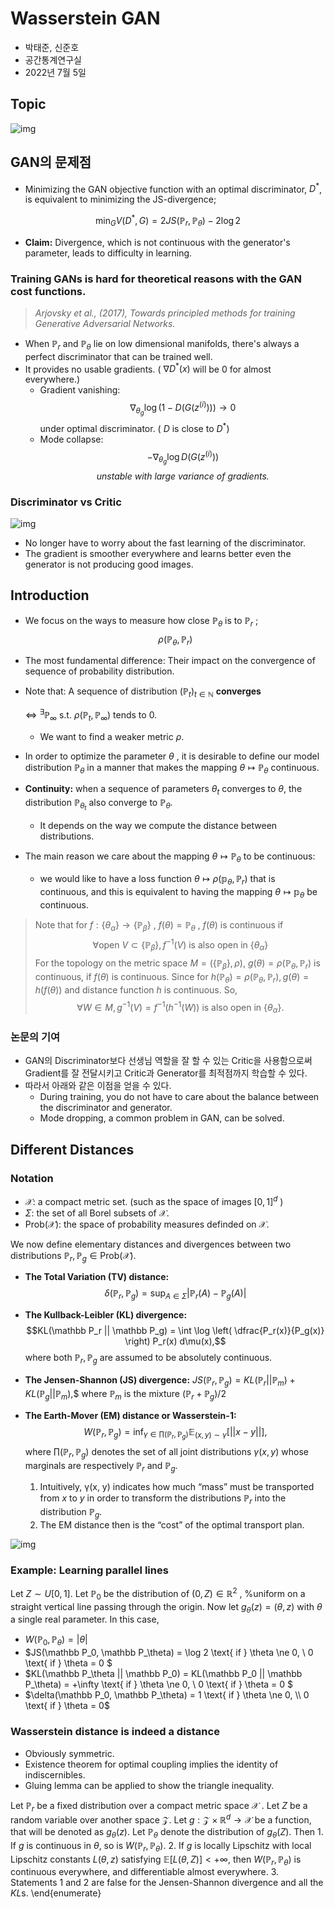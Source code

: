 # Wasserstein GAN




- 박태준, 신준호
- 공간통계연구실
- 2022년 7월 5일



## Topic
![img](./img/topic.png)



## GAN의 문제점

- Minimizing the GAN objective function with an optimal discriminator, $D^*$, is equivalent to minimizing the JS-divergence;

$$\min_G V(D^*, G) = 2JS(\mathbb P_r, \mathbb P_\theta) - 2\log2$$

- **Claim:** Divergence, which is not continuous with the generator's parameter, leads to difficulty in learning.


### Training GANs is hard for theoretical reasons with the GAN cost functions.
> *Arjovsky et al., (2017), Towards principled methods for training Generative Adversarial Networks.*

- When $\mathbb P_r$ and $\mathbb P_\theta$ lie on low dimensional manifolds, there's always a perfect discriminator that can be trained well.
- It provides no usable gradients. ( $\nabla D^*(x)$ will be 0 for almost everywhere.)
  - Gradient vanishing:
    $$\nabla_{\theta_g} \log \Big( 1 - D(G(z^{(i)})) \Big)  \rightarrow 0$$
    under optimal discriminator. ( $D$ is close to $D^*$)
  - Mode collapse:
    $$-\nabla_{\theta_g}\log D(G(z^{(i)}))$$ 
    $$\textit{unstable with large variance of gradients.}$$


### Discriminator vs Critic

![img](./img/vs.png)








- No longer have to worry about the fast learning of the discriminator.
- The gradient is smoother everywhere and learns better even the generator is not producing good images.

## Introduction

- We focus on the ways to measure how close $\mathbb P_\theta$ is to $\mathbb P_r$ ; 
$$\rho(\mathbb P_\theta, \mathbb P_r)$$
- The most fundamental difference:
    Their impact on the convergence of sequence of probability distribution.
- Note that: 
    A sequence of distribution $(\mathbb P_t)_{t\in \mathbb N}$ **converges**
    
    $\Leftrightarrow$ $^\exists \mathbb P_{\infty}$ s.t. $\rho(\mathbb P_t, \mathbb P_{\infty})$ tends to 0.
    
    - We want to find a weaker metric $\rho$.

- In order to optimize the parameter $\theta$ , it is desirable to define our model
distribution $\mathbb P_\theta$ in a manner that makes the mapping $\theta \mapsto \mathbb P_\theta$ continuous.

- **Continuity:** when a sequence of parameters $\theta_t$ converges to $\theta,$ the distribution $\mathbb P_{\theta_t}$ also converge to $\mathbb P_\theta.$

  - It depends on the way we compute the distance between distributions.

- The main reason we care about the mapping $\theta \mapsto \mathbb P_\theta$ to be continuous: 
  - we would like to have a loss function $\theta \mapsto \rho(\mathbb p_\theta, \mathbb P_r)$ that is continuous, and this is equivalent to having the mapping $\theta \mapsto \mathbb p_\theta$ be continuous.

    
> Note that for $f: \{ \theta_\alpha \} \rightarrow \{\mathbb P_\beta \}$ , $f(\theta) = \mathbb P_\theta$ , $f(\theta)$ is continuous if
 $$\forall \text{open } V \subset \{ \mathbb P_\beta \}, f^{-1}(V) \text{ is also open in } \{\theta_\alpha \}$$
For the topology on the metric space $M = (\{\mathbb P_\beta\}, \rho )$,  $g(\theta) = \rho(\mathbb P_\theta, \mathbb P_r)$ is continuous, if $f(\theta)$ is continuous. Since for $h(\mathbb P_\theta) = \rho(\mathbb P_\theta, \mathbb P_r), g(\theta) = h(f(\theta))$ and distance function $h$ is continuous. So,
$$\forall W \in M, g^{-1}(V) = f^{-1} (h^{-1}(W)) \text{ is also open in } \{\theta_\alpha \}.$$


### 논문의 기여

- GAN의 Discriminator보다 선생님 역할을 잘 할 수 있는 Critic을 사용함으로써 Gradient를 잘 전달시키고 Critic과 Generator를 최적점까지 학습할 수 있다. 
- 따라서 아래와 같은 이점을 얻을 수 있다.
  - During training, you do not have to care about the balance between the discriminator and generator.
  - Mode dropping, a common problem in GAN, can be solved.


## Different Distances

### Notation

- $\mathcal X:$ a compact metric set. (such as the space of images $[0, 1]^d$ )
- $\Sigma:$ the set of all Borel subsets of $\mathcal X.$
- $\text{Prob}(\mathcal X):$ the space of probability measures definded on $\mathcal X.$

We now define elementary distances and divergences between two distributions $\mathbb P_r, \mathbb P_g \in \text{Prob}(\mathcal X).$

- **The Total Variation (TV) distance:**
    $$\delta(\mathbb P_r, \mathbb P_g) = \sup_{A \in \Sigma} |\mathbb P_r(A) - \mathbb P_g(A) |$$
    

- **The Kullback-Leibler (KL) divergence:**
$$KL(\mathbb P_r || \mathbb P_g) = \int \log \left( \dfrac{P_r(x)}{P_g(x)} \right) P_r(x) d\mu(x),$$ where both $\mathbb P_r, \mathbb P_g$ are assumed to be absolutely continuous.

- **The Jensen-Shannon (JS) divergence:**
$JS(\mathbb P_r, \mathbb P_g) = KL(\mathbb P_r || \mathbb P_m) + KL(\mathbb P_g || \mathbb P_m),$$ where $\mathbb P_m$ is the mixture $(\mathbb P_r + \mathbb P_g)/2$

- **The Earth-Mover (EM) distance or Wasserstein-1:**
$$W(\mathbb P_r , \mathbb P_g) = \inf_{\gamma \in \prod (\mathbb P_r, \mathbb P_g)} \mathbb E_{(x,y) \sim \gamma}\Big[ || x - y || \Big],$$
where $\prod (\mathbb P_r, \mathbb P_g)$ denotes the set of all joint distributions $\gamma(x,y)$ whose marginals are respectively $\mathbb P_r$ and $\mathbb P_g.$

  1. Intuitively, γ(x, y) indicates how much “mass” must be transported from $x$ to $y$ in order to transform the distributions $\mathbb P_r$ into the distribution $\mathbb P_g$.
  2. The EM distance then is the “cost” of the optimal transport plan.



![img](./img/wd1.png)

### Example: Learning parallel lines
Let $Z \sim U[0,1]$. Let $\mathbb P_0$ be the distribution of $(0,Z) \in \mathbb R^2$ , 
%uniform on a straight vertical line passing through the origin. 
Now let $g_\theta (z) = (\theta, z)$ with $\theta$ a single real parameter. In this case,

- $W(\mathbb P_0, \mathbb P_\theta) = |\theta|$
- $JS(\mathbb P_0, \mathbb P_\theta) =  \log 2 \text{ if } \theta \ne 0, \\  0  \text{ if } \theta = 0 $
- $KL(\mathbb P_\theta || \mathbb P_0) = KL(\mathbb P_0 || \mathbb P_\theta) =  +\infty  \text{ if } \theta \ne 0, \\ 0  \text{ if } \theta = 0 $
- $\delta(\mathbb P_0, \mathbb P_\theta) = 1  \text{ if }  \theta \ne 0, \\ 0  \text{ if } \theta = 0$

### Wasserstein distance is indeed a distance


- Obviously symmetric.
- Existence theorem for optimal coupling implies the identity of indiscernibles.
- Gluing lemma can be applied to show the triangle inequality.



Let $\mathbb{P}_r$ be a fixed distribution over a compact metric space $\mathcal{X}$ . Let $Z$ be a random variable over another space $\mathcal{Z}$. Let $g:\mathcal{Z}\times\mathbb{R}^d\rightarrow\mathcal{X}$ be a function, that will be denoted as $g_\theta(z)$. Let $\mathbb{P}_\theta$ denote the distribution of $g_\theta(Z)$. Then
            1. If $g$ is continuous in $\theta$, so is $W(\mathbb{P}_r,\mathbb{P}_\theta)$.
            2. If $g$ is locally Lipschitz with local Lipschitz constants $L(\theta,z)$ satisfying $\mathbb{E}[L(\theta,Z)]<+\infty$, then $W(\mathbb{P}_r,\mathbb{P}_\theta)$ is continuous everywhere, and differentiable almost everywhere.
            3. Statements 1 and 2 are false for the Jensen-Shannon divergence and all the $KL$s.
        \end{enumerate}
